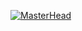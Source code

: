 [![MasterHead](https://i.pinimg.com/originals/84/83/30/84833023393ec83dcec466b4007e64d3.gif)](https://haikal-shah.github.io/)
